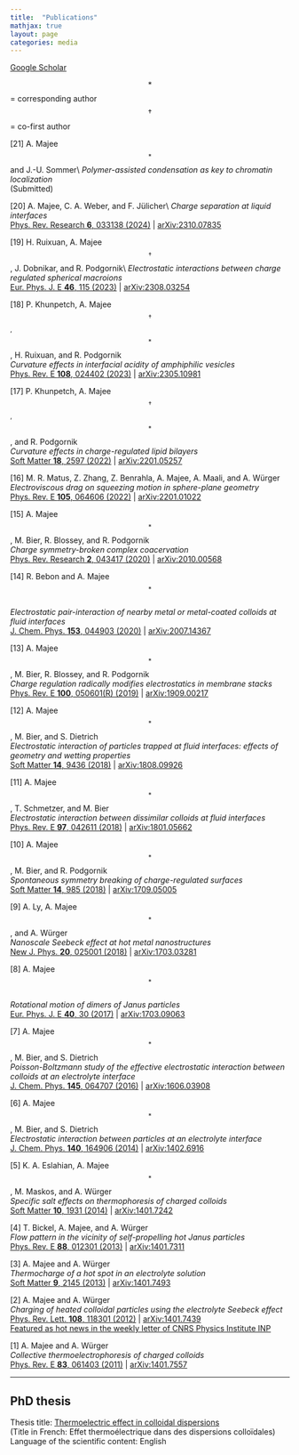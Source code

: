 ```yaml
---
title:  "Publications"
mathjax: true
layout: page
categories: media
---
```


[Google Scholar](https://scholar.google.com/citations?user=UJs3kXkAAAAJ&hl=en&oi=ao)

$$*$$ = corresponding author<br>
$$\dagger$$ = co-first author

[21] A. Majee<sup>$$*$$</sup> and J.-U. Sommer\\
_Polymer-assisted condensation as key to chromatin localization_<br> 
(Submitted)

[20] A. Majee, C. A. Weber, and F. Jülicher\\
_Charge separation at liquid interfaces_<br>
[Phys. Rev. Research **6**, 033138 (2024)](https://doi.org/10.1103/PhysRevResearch.6.033138) | [arXiv:2310.07835](https://doi.org/10.48550/arXiv.2310.07835)

[19] H. Ruixuan, A. Majee<sup>$$\dagger$$</sup>, J. Dobnikar, and R. Podgornik\\
_Electrostatic interactions between charge regulated spherical macroions_<br>
[Eur. Phys. J. E **46**, 115 (2023)](https://doi.org/10.1140/epje/s10189-023-00373-9) | [arXiv:2308.03254](https://doi.org/10.48550/arXiv.2308.03254)

[18] P. Khunpetch, A. Majee<sup>$$\dagger$$,$$*$$</sup>, H. Ruixuan, and R. Podgornik<br>
<em>Curvature effects in interfacial acidity of amphiphilic vesicles</em><br>
[Phys. Rev. E **108**, 024402 (2023)](https://doi.org/10.1103/PhysRevE.108.024402) | [arXiv:2305.10981](https://doi.org/10.48550/arXiv.2305.10981)

[17] P. Khunpetch, A. Majee<sup>$$\dagger$$,$$*$$</sup>, and R. Podgornik<br>
<em>Curvature effects in charge-regulated lipid bilayers </em><br>
[Soft Matter **18**, 2597 (2022)](https://doi.org/10.1039/D1SM01665B) | [arXiv:2201.05257](https://doi.org/10.48550/arXiv.2201.05257)

[16] M. R. Matus, Z. Zhang, Z. Benrahla, A. Majee, A. Maali, and A. Würger<br>
<em>Electroviscous drag on squeezing motion in sphere-plane geometry</em><br>
[Phys. Rev. E **105**, 064606 (2022)](https://doi.org/10.1103/PhysRevE.105.064606) | [arXiv:2201.01022](https://doi.org/10.48550/arXiv.2201.01022)

[15] A. Majee<sup>$$*$$</sup>, M. Bier, R. Blossey, and R. Podgornik<br>
<em>Charge symmetry-broken complex coacervation</em><br>
[Phys. Rev. Research **2**, 043417 (2020)](https://doi.org/10.1103/PhysRevResearch.2.043417) | [arXiv:2010.00568](https://doi.org/10.48550/arXiv.2010.00568)

[14] R. Bebon and A. Majee<sup>$$*$$</sup><br>
<em>Electrostatic pair-interaction of nearby metal or metal-coated colloids at fluid interfaces</em><br>
[J. Chem. Phys. **153**, 044903 (2020)](https://doi.org/10.1063/5.0013298) | [arXiv:2007.14367](https://doi.org/10.48550/arXiv.2007.14367)

[13] A. Majee<sup>$$*$$</sup>, M. Bier, R. Blossey, and R. Podgornik<br>
<em>Charge regulation radically modifies electrostatics in membrane stacks</em><br>
[Phys. Rev. E **100**, 050601(R) (2019)](https://doi.org/10.1103/PhysRevE.100.050601) | [arXiv:1909.00217](https://doi.org/10.48550/arXiv.1909.00217)

[12] A. Majee<sup>$$*$$</sup>, M. Bier, and S. Dietrich<br>
<em>Electrostatic interaction of particles trapped at fluid interfaces: effects of geometry and wetting properties</em><br>
[Soft Matter **14**, 9436 (2018)](https://doi.org/10.1039/C8SM01765D) | [arXiv:1808.09926](https://doi.org/10.48550/arXiv.1808.09926)

[11] A. Majee<sup>$$*$$</sup>, T. Schmetzer, and M. Bier<br>
<em>Electrostatic interaction between dissimilar colloids at fluid interfaces</em><br>
[Phys. Rev. E **97**, 042611 (2018)](https://doi.org/10.1103/PhysRevE.97.042611) | [arXiv:1801.05662](https://doi.org/10.48550/arXiv.1801.05662)

[10] A. Majee<sup>$$*$$</sup>, M. Bier, and R. Podgornik<br>
<em>Spontaneous symmetry breaking of charge-regulated surfaces</em><br>
[Soft Matter **14**, 985 (2018)](https://doi.org/10.1039/C7SM02270K) | [arXiv:1709.05005](https://doi.org/10.48550/arXiv.1709.05005)

[9] A. Ly, A. Majee<sup>$$*$$</sup>, and A. Würger<br>
<em>Nanoscale Seebeck effect at hot metal nanostructures</em><br>
[New J. Phys. **20**, 025001 (2018)](https://doi.org/10.1088/1367-2630/aaa266) | [arXiv:1703.03281](https://doi.org/10.48550/arXiv.1703.03281)

[8] A. Majee<sup>$$*$$</sup><br>
<em>Rotational motion of dimers of Janus particles</em><br>
[Eur. Phys. J. E **40**, 30 (2017)](https://doi.org/10.1140/epje/i2017-11518-4) | [arXiv:1703.09063](https://doi.org/10.48550/arXiv.1703.09063)

[7] A. Majee<sup>$$*$$</sup>, M. Bier, and S. Dietrich<br>
<em>Poisson-Boltzmann study of the effective electrostatic interaction between colloids at an electrolyte interface</em><br>
[J. Chem. Phys. **145**, 064707 (2016)](https://doi.org/10.1063/1.4960623) | [arXiv:1606.03908](https://doi.org/10.48550/arXiv.1606.03908)

[6] A. Majee<sup>$$*$$</sup>, M. Bier, and S. Dietrich<br>
<em>Electrostatic interaction between particles at an electrolyte interface</em><br>
[J. Chem. Phys. **140**, 164906 (2014)](https://doi.org/10.1063/1.4872240) | [arXiv:1402.6916](https://doi.org/10.48550/arXiv.1402.6916)

[5] K. A. Eslahian, A. Majee<sup>$$*$$</sup>, M. Maskos, and A. Würger<br>
<em>Specific salt effects on thermophoresis of charged colloids</em><br>
[Soft Matter **10**, 1931 (2014)](https://doi.org/10.1039/C3SM52779D) | [arXiv:1401.7242](https://doi.org/10.48550/arXiv.1401.7242)

[4] T. Bickel, A. Majee, and A. Würger<br>
<em>Flow pattern in the vicinity of self-propelling hot Janus particles</em><br>
[Phys. Rev. E **88**, 012301 (2013)](https://doi.org/10.1103/PhysRevE.88.012301) | [arXiv:1401.7311](https://doi.org/10.48550/arXiv.1401.7311)

[3] A. Majee and A. Würger<br>
<em>Thermocharge of a hot spot in an electrolyte solution</em><br>
[Soft Matter **9**, 2145 (2013)](https://doi.org/10.1039/C2SM26680F) | [arXiv:1401.7493](https://doi.org/10.48550/arXiv.1401.7493)

[2] A. Majee and A. Würger<br>
<em>Charging of heated colloidal particles using the electrolyte Seebeck effect</em><br>
[Phys. Rev. Lett. **108**, 118301 (2012)](https://doi.org/10.1103/PhysRevLett.108.118301) | [arXiv:1401.7439](https://doi.org/10.48550/arXiv.1401.7439)<br>
[Featured as hot news in the weekly letter of CNRS Physics Institute INP](http://archives.cnrs.fr/inp/article/695)

[1] A. Majee and A. Würger<br>
<em>Collective thermoelectrophoresis of charged colloids</em><br>
[Phys. Rev. E **83**, 061403 (2011)](https://doi.org/10.1103/PhysRevE.83.061403) | [arXiv:1401.7557](https://doi.org/10.48550/arXiv.1401.7557)

---

## PhD thesis

Thesis title: [Thermoelectric effect in colloidal dispersions](https://theses.fr/2012BOR14568)<br>
(Title in French: Effet thermoélectrique dans des dispersions colloïdales)<br>
Language of the scientific content: English
